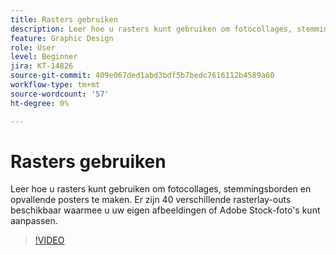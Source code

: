 ```yaml
---
title: Rasters gebruiken
description: Leer hoe u rasters kunt gebruiken om fotocollages, stemmingsborden en opvallende posters te maken
feature: Graphic Design
role: User
level: Beginner
jira: KT-14826
source-git-commit: 409e067ded1abd3bdf5b7bedc7616112b4589a60
workflow-type: tm+mt
source-wordcount: '57'
ht-degree: 0%

---
```


# Rasters gebruiken

Leer hoe u rasters kunt gebruiken om fotocollages, stemmingsborden en opvallende posters te maken. Er zijn 40 verschillende rasterlay-outs beschikbaar waarmee u uw eigen afbeeldingen of Adobe Stock-foto&#39;s kunt aanpassen.

>[!VIDEO](https://video.tv.adobe.com/v/3426934?quality=12&learn=on&hidetitle=true)
